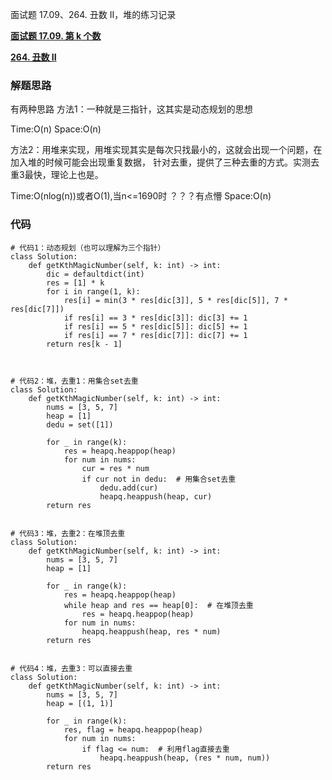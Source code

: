 面试题 17.09、264. 丑数 II，堆的练习记录

**[面试题 17.09. 第 k 个数](https://leetcode-cn.com/problems/get-kth-magic-number-lcci/)**

**[264. 丑数 II](https://leetcode-cn.com/problems/ugly-number-ii/)**

### 解题思路
有两种思路
方法1：一种就是三指针，这其实是动态规划的思想

Time:O(n)
Space:O(n)

方法2：用堆来实现，用堆实现其实是每次只找最小的，这就会出现一个问题，在加入堆的时候可能会出现重复数据，
针对去重，提供了三种去重的方式。实测去重3最快，理论上也是。

Time:O(nlog(n))或者O(1),当n<=1690时 ？？？有点懵
Space:O(n)

### 代码

```python3
# 代码1：动态规划（也可以理解为三个指针）
class Solution:
    def getKthMagicNumber(self, k: int) -> int:
        dic = defaultdict(int)
        res = [1] * k
        for i in range(1, k):
            res[i] = min(3 * res[dic[3]], 5 * res[dic[5]], 7 * res[dic[7]])
            if res[i] == 3 * res[dic[3]]: dic[3] += 1
            if res[i] == 5 * res[dic[5]]: dic[5] += 1
            if res[i] == 7 * res[dic[7]]: dic[7] += 1
        return res[k - 1]



# 代码2：堆，去重1：用集合set去重
class Solution:
    def getKthMagicNumber(self, k: int) -> int:
        nums = [3, 5, 7]
        heap = [1]
        dedu = set([1])
        
        for _ in range(k):
            res = heapq.heappop(heap)
            for num in nums:
                cur = res * num
                if cur not in dedu:  # 用集合set去重
                    dedu.add(cur)
                    heapq.heappush(heap, cur)
        return res


# 代码3：堆，去重2：在堆顶去重
class Solution:
    def getKthMagicNumber(self, k: int) -> int:
        nums = [3, 5, 7]
        heap = [1]
        
        for _ in range(k):
            res = heapq.heappop(heap)
            while heap and res == heap[0]:  # 在堆顶去重
                res = heapq.heappop(heap)
            for num in nums:
                heapq.heappush(heap, res * num)
        return res


# 代码4：堆，去重3：可以直接去重
class Solution:
    def getKthMagicNumber(self, k: int) -> int:
        nums = [3, 5, 7]
        heap = [(1, 1)]
        
        for _ in range(k):
            res, flag = heapq.heappop(heap)
            for num in nums:
                if flag <= num:  # 利用flag直接去重
                    heapq.heappush(heap, (res * num, num))
        return res
```
